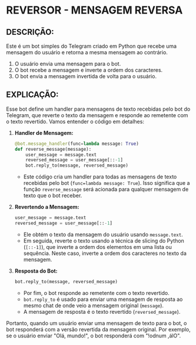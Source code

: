 # REVERSOR - MENSAGEM REVERSA
## DESCRIÇÃO:
Este é um bot simples do Telegram criado em Python que recebe uma mensagem do usuário e retorna a mesma mensagem ao contrário.

1. O usuário envia uma mensagem para o bot.
2. O bot recebe a mensagem e inverte a ordem dos caracteres.
3. O bot envia a mensagem invertida de volta para o usuário.

## EXPLICAÇÃO:
Esse bot define um handler para mensagens de texto recebidas pelo bot do Telegram, que reverte o texto da mensagem e responde ao remetente com o texto revertido. Vamos entender o código em detalhes:

1. **Handler de Mensagem:**
   ```python
   @bot.message_handler(func=lambda message: True)
   def reverse_message(message):
       user_message = message.text
       reversed_message = user_message[::-1]
       bot.reply_to(message, reversed_message)
   ```
   - Este código cria um handler para todas as mensagens de texto recebidas pelo bot (`func=lambda message: True`). Isso significa que a função `reverse_message` será acionada para qualquer mensagem de texto que o bot receber.
  
2. **Revertendo a Mensagem:**
   ```python
   user_message = message.text
   reversed_message = user_message[::-1]
   ```
   - Ele obtém o texto da mensagem do usuário usando `message.text`.
   - Em seguida, reverte o texto usando a técnica de slicing do Python (`[::-1]`), que inverte a ordem dos elementos em uma lista ou sequência. Neste caso, inverte a ordem dos caracteres no texto da mensagem.

3. **Resposta do Bot:**
   ```python
   bot.reply_to(message, reversed_message)
   ```
   - Por fim, o bot responde ao remetente com o texto revertido.
   - `bot.reply_to` é usado para enviar uma mensagem de resposta ao mesmo chat de onde veio a mensagem original (`message`).
   - A mensagem de resposta é o texto revertido (`reversed_message`).

Portanto, quando um usuário enviar uma mensagem de texto para o bot, o bot responderá com a versão revertida da mensagem original. Por exemplo, se o usuário enviar "Olá, mundo!", o bot responderá com "!odnum ,álO".

